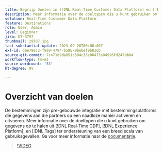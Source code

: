```yaml
---
title: Begrijp Doelen in [!DNL Real-Time Customer Data Platform] en [!DNL Experience Platform]
description: Meer informatie over de doeltypen die u kunt gebruiken om gegevens op te halen uit [!DNL Real-Time CDP], [!DNL Experience Platform], and [!DNL Tags] ter ondersteuning van een breed scala van gebruiksgevallen.
solution: Real-Time Customer Data Platform
feature: Destinations
role: User, Admin
level: Beginner
jira: KT-3797
thumbnail: 29707.jpg
last-substantial-update: 2023-09-20T00:00:00Z
exl-id: d6e78ec2-f9e0-4794-b585-9bebef9b036b
source-git-commit: 7c471d9da851c594c33e00473a04996fd247bb84
workflow-type: tm+mt
source-wordcount: '83'
ht-degree: 9%

---
```


# Overzicht van doelen

De bestemmingen zijn pre-gebouwde integratie met bestemmingsplatforms die gegevens aan die partners op een naadloze manier activeren en uitvoeren. Meer informatie over de doeltypen die u kunt gebruiken om gegevens op te halen uit [!DNL Real-Time CDP], [!DNL Experience Platform], en [!DNL Tags] ter ondersteuning van een breed scala van gebruiksgevallen. Ga voor meer informatie naar de [documentatie](https://experienceleague.adobe.com/docs/experience-platform/destinations/home.html?lang=nl).

>[!VIDEO](https://video.tv.adobe.com/v/29707?learn=on)

